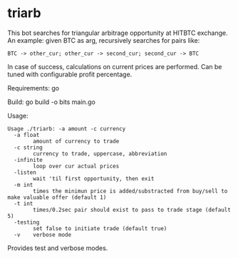 # triarb

This bot searches for triangular arbitrage opportunity at HITBTC exchange.
An example: given BTC as arg, recursively searches for pairs like:
```
BTC -> other_cur; other_cur -> second_cur; second_cur -> BTC
```
In case of success, calculations on current prices are performed. Can be tuned with configurable profit percentage.

Requirements: go

Build: go build -o bits main.go

Usage:
```
Usage ./triarb: -a amount -c currency
  -a float
    	amount of currency to trade
  -c string
    	currency to trade, uppercase, abbreviation
  -infinite
    	loop over cur actual prices
  -listen
    	wait 'til first opportunity, then exit
  -m int
    	times the minimun price is added/substracted from buy/sell to make valuable offer (default 1)
  -t int
    	times/0.2sec pair should exist to pass to trade stage (default 5)
  -testing
    	set false to initiate trade (default true)
  -v	verbose mode
```

Provides test and verbose modes.
